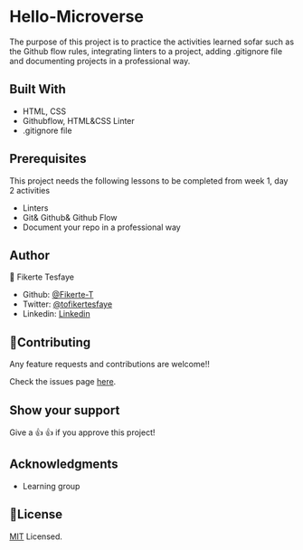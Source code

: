 # Hello-Microverse
The purpose of this project is to practice the activities learned sofar such as the Github flow rules, integrating linters to a project, adding .gitignore file and documenting projects in a professional way.

## Built With
- HTML, CSS
- Githubflow, HTML&CSS Linter
- .gitignore file

## Prerequisites
This project needs the following lessons to be completed from week 1, day 2 activities
- Linters
- Git& Github& Github Flow
- Document your repo in a professional way


## Author
👤 Fikerte Tesfaye
- Github: [@Fikerte-T](https://github.com/Fikerte-T)
- Twitter: [@tofikertesfaye](https://twitter.com/home)
- Linkedin: [Linkedin](https://www.linkedin.com/in/fikerte-tesfaye-a68337216/)
## 🤝Contributing
Any feature requests and contributions are welcome!!

Check the issues page [here](https://github.com/Fikerte-T/Hello-Microverse/issues).

## Show your support
Give a 👍 👍 if you approve this project!

## Acknowledgments
- Learning group

## 📝License
[MIT](https://github.com/Fikerte-T/Hello-Microverse/blob/main/LICENSE) Licensed.
